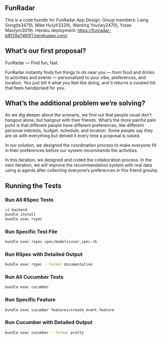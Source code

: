 ﻿## FunRadar

This is a code bundle for FunRadar App Design. Group members: Liang Song(ts3479), Mike Hu(yh3329), Wanting You(wy2470), Yutao Mao(ym3019). Heroku deployment: https://funradar-b8f29a7d90f1.herokuapp.com/

## What’s our first proposal?

FunRadar — Find fun, fast.

FunRadar instantly finds fun things to do near you — from food and drinks to activities and events — personalized to your vibe, preferences, and location. You just tell it what you feel like doing, and it returns a curated list that feels handpicked for you.

## What’s the additional problem we’re solving?

As we dig deeper about the scenario, we find out that people usual don’t hangout alone, but hangout with their friends. What’s the more painful pain point is that different people have different preferences, like different personal interests, budget, schedule, and location. Some people say they are ok with everything but denied it every time a proposal is raised. 

In our solution, we designed the coordination process to make everyone fill in their preferences before our system recommends the activities.

In this iteration, we designed and coded the collaboration process. In the next iteration, we will improve the recommendation system with real data using ai agents after collecting everyone’s preferences in this friend grouhp.


## Running the Tests

### Run All RSpec Tests
```bash
cd backend
bundle install
bundle exec rspec
```

### Run Specific Test File
```bash
bundle exec rspec spec/models/user_spec.rb
```

### Run RSpec with Detailed Output
```bash
bundle exec rspec --format documentation
```

### Run All Cucumber Tests
```bash
bundle exec cucumber
```

### Run Specific Feature
```bash
bundle exec cucumber features/create_event.feature
```

### Run Cucumber with Detailed Output
```bash
bundle exec cucumber --format pretty
```

